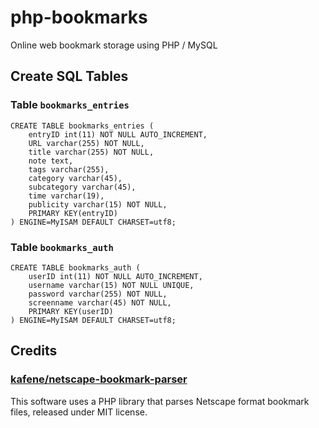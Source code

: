 # php-bookmarks

Online web bookmark storage using PHP / MySQL

## Create SQL Tables
### Table `bookmarks_entries`
```
CREATE TABLE bookmarks_entries (
    entryID int(11) NOT NULL AUTO_INCREMENT, 
    URL varchar(255) NOT NULL, 
    title varchar(255) NOT NULL, 
    note text, 
    tags varchar(255), 
    category varchar(45), 
    subcategory varchar(45), 
    time varchar(19), 
    publicity varchar(15) NOT NULL, 
    PRIMARY KEY(entryID)
) ENGINE=MyISAM DEFAULT CHARSET=utf8;
```
### Table `bookmarks_auth`
```
CREATE TABLE bookmarks_auth (
    userID int(11) NOT NULL AUTO_INCREMENT, 
    username varchar(15) NOT NULL UNIQUE, 
    password varchar(255) NOT NULL, 
    screenname varchar(45) NOT NULL, 
    PRIMARY KEY(userID)
) ENGINE=MyISAM DEFAULT CHARSET=utf8;
```

## Credits
### [kafene/netscape-bookmark-parser](https://github.com/kafene/netscape-bookmark-parser)
This software uses a PHP library that parses Netscape format bookmark files, released under MIT license.
